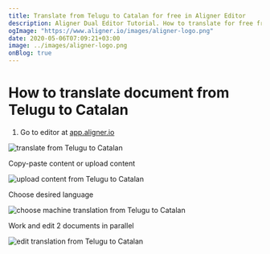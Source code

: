 ```yaml
---
title: Translate from Telugu to Catalan for free in Aligner Editor
description: Aligner Dual Editor Tutorial. How to translate for free from Telugu to Catalan. Aligner is multilingual document management platform. 
ogImage: "https://www.aligner.io/images/aligner-logo.png"
date: 2020-05-06T07:09:21+03:00
image: ../images/aligner-logo.png
onBlog: true
---
```


# How to translate document from Telugu to Catalan

1. Go to editor at [app.aligner.io](https://app.aligner.io "Aligner App web page")

![translate from Telugu to Catalan](../aligner-blank-editor.png "translate from Telugu to Catalan")

Copy-paste content or upload content

![upload content from Telugu to Catalan](../aligner-uploaded-document.png "upload content from Telugu to Catalan")

Choose desired language

![choose machine translation from Telugu to Catalan](../aligner-language-dropdown.png "choose machine translation from Telugu to Catalan")

Work and edit 2 documents in parallel

![edit translation from Telugu to Catalan](../aligner-double-sitded-editor.png "edit translation from Telugu to Catalan")

